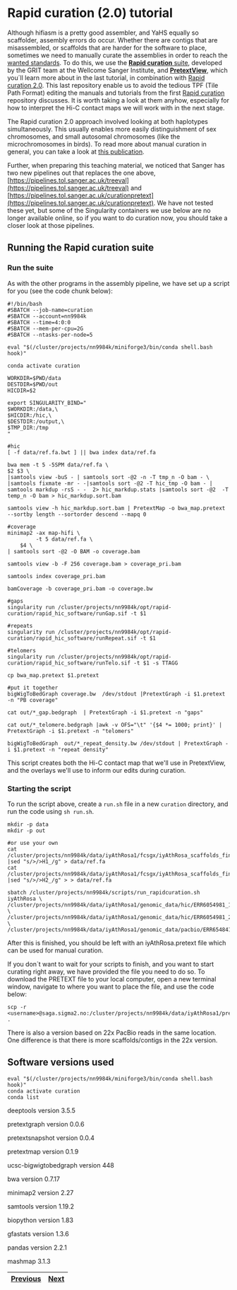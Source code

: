# Rapid curation (2.0) tutorial

Although hifiasm is a pretty good assembler, and YaHS equally so scaffolder, assembly errors do occur. Whether there are contigs that are misassembled, or scaffolds that are harder for the software to place, sometimes we need to manually curate the assemblies in order to reach the [wanted standards](https://www.earthbiogenome.org/report-on-assembly-standards). To do this, we use the [**Rapid curation** suite](https://gitlab.com/wtsi-grit/rapid-curation/-/blob/main/README_software.md), developed by the GRIT team at the Wellcome Sanger Institute, and [**PretextView**](https://github.com/sanger-tol/PretextView), which you´ll learn more about in the last tutorial, in combination with [Rapid curation 2.0](https://github.com/Nadolina/Rapid-curation-2.0). This last repository enable us to avoid the tedious TPF (Tile Path Format) editing the manuals and tutorials from the first [Rapid curation](https://gitlab.com/wtsi-grit/rapid-curation/-/blob/main/README_software.md) repository discusses. It is worth taking a look at them anyhow, especially for how to interpret the Hi-C contact maps we will work with in the next stage. 

The Rapid curation 2.0 approach involved looking at both haplotypes simultaneously. This usually enables more easily distinguishment of sex chromosomes, and small autosomal chromosomes (like the microchromosomes in birds). To read more about manual curation in general, you can take a look at [this publication](https://academic.oup.com/gigascience/article/10/1/giaa153/6072294).

Further, when preparing this teaching material, we noticed that Sanger has two new pipelines out that replaces the one above, [https://pipelines.tol.sanger.ac.uk/treeval](https://pipelines.tol.sanger.ac.uk/treeval) and [https://pipelines.tol.sanger.ac.uk/curationpretext](https://pipelines.tol.sanger.ac.uk/curationpretext). We have not tested these yet, but some of the Singularity containers we use below are no longer available online, so if you want to do curation now, you should take a closer look at those pipelines.

## Running the Rapid curation suite

### Run the suite

As with the other programs in the assembly pipeline, we have set up a script for you (see the code chunk below):

```
#!/bin/bash
#SBATCH --job-name=curation
#SBATCH --account=nn9984k
#SBATCH --time=4:0:0
#SBATCH --mem-per-cpu=2G
#SBATCH --ntasks-per-node=5

eval "$(/cluster/projects/nn9984k/miniforge3/bin/conda shell.bash hook)" 

conda activate curation

WORKDIR=$PWD/data
DESTDIR=$PWD/out
HICDIR=$2

export SINGULARITY_BIND="
$WORKDIR:/data,\
$HICDIR:/hic,\
$DESTDIR:/output,\
$TMP_DIR:/tmp
"

#hic
[ -f data/ref.fa.bwt ] || bwa index data/ref.fa

bwa mem -t 5 -5SPM data/ref.fa \
$2 $3 \
|samtools view -buS - | samtools sort -@2 -n -T tmp_n -O bam - \
|samtools fixmate -mr - -|samtools sort -@2 -T hic_tmp -O bam - | samtools markdup -rsS - -  2> hic_markdup.stats |samtools sort -@2  -T temp_n -O bam > hic_markdup.sort.bam

samtools view -h hic_markdup.sort.bam | PretextMap -o bwa_map.pretext --sortby length --sortorder descend --mapq 0

#coverage
minimap2 -ax map-hifi \
         -t 5 data/ref.fa \
	$4 \
| samtools sort -@2 -O BAM -o coverage.bam

samtools view -b -F 256 coverage.bam > coverage_pri.bam

samtools index coverage_pri.bam

bamCoverage -b coverage_pri.bam -o coverage.bw

#gaps
singularity run /cluster/projects/nn9984k/opt/rapid-curation/rapid_hic_software/runGap.sif -t $1

#repeats
singularity run /cluster/projects/nn9984k/opt/rapid-curation/rapid_hic_software/runRepeat.sif -t $1

#telomers
singularity run /cluster/projects/nn9984k/opt/rapid-curation/rapid_hic_software/runTelo.sif -t $1 -s TTAGG

cp bwa_map.pretext $1.pretext

#put it together
bigWigToBedGraph coverage.bw  /dev/stdout |PretextGraph -i $1.pretext -n "PB coverage"

cat out/*_gap.bedgraph  | PretextGraph -i $1.pretext -n "gaps"

cat out/*_telomere.bedgraph |awk -v OFS="\t" '{$4 *= 1000; print}' | PretextGraph -i $1.pretext -n "telomers"

bigWigToBedGraph  out/*_repeat_density.bw /dev/stdout | PretextGraph -i $1.pretext -n "repeat density"
```

This script creates both the Hi-C contact map that we'll use in PretextView, and the overlays we'll use to inform our edits during curation. 

### Starting the script

To run the script above, create a `run.sh` file in a new `curation` directory, and run the code using `sh run.sh`. 

```
mkdir -p data
mkdir -p out

#or use your own
cat /cluster/projects/nn9984k/data/iyAthRosa1/fcsgx/iyAthRosa_scaffolds_final_22x_h1.decon.fasta |sed "s/>/>H1_/g" > data/ref.fa 
cat /cluster/projects/nn9984k/data/iyAthRosa1/fcsgx/iyAthRosa_scaffolds_final_22x_h2.decon.fasta |sed "s/>/>H2_/g" > > data/ref.fa 

sbatch /cluster/projects/nn9984k/scripts/run_rapidcuration.sh iyAthRosa \
/cluster/projects/nn9984k/data/iyAthRosa1/genomic_data/hic/ERR6054981_1_50x.fastq.gz \
/cluster/projects/nn9984k/data/iyAthRosa1/genomic_data/hic/ERR6054981_2_50x.fastq.gz \
/cluster/projects/nn9984k/data/iyAthRosa1/genomic_data/pacbio/ERR6548410_22x.fastq.gz
```

After this is finished, you should be left with an iyAthRosa.pretext file which can be used for manual curation. 

If you don´t want to wait for your scripts to finish, and you want to start curating right away, we have provided the file you need to do so. To download the PRETEXT file to your local computer, open a new terminal window, navigate to where you want to place the file, and use the code below:

```
scp -r <username>@saga.sigma2.no:/cluster/projects/nn9984k/data/iyAthRosa1/pretext/iyAthRosa_30x.pretext .

```

There is also a version based on 22x PacBio reads in the same location. One difference is that there is more scaffolds/contigs in the 22x version.

## Software versions used
```
eval "$(/cluster/projects/nn9984k/miniforge3/bin/conda shell.bash hook)" 
conda activate curation
conda list
```

deeptools version 3.5.5 

pretextgraph version 0.0.6

pretextsnapshot version 0.0.4

pretextmap version 0.1.9 

ucsc-bigwigtobedgraph version 448

bwa version 0.7.17 

minimap2 version 2.27 

samtools version 1.19.2

biopython version 1.83

gfastats version 1.3.6

pandas version 2.2.1

mashmap 3.1.3



|[Previous](https://github.com/ebp-nor/workshop-2024/blob/main/day1_genome_assembly/09_FCS_GX.md)|[Next](https://github.com/ebp-nor/workshop-2024/blob/main/day1_genome_assembly/11_PretextView.md)|
|---|---|
